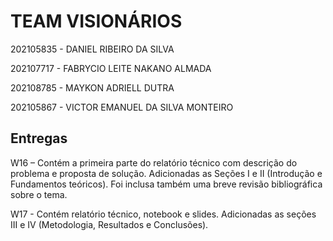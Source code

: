 # TEAM VISIONÁRIOS

202105835 - DANIEL RIBEIRO DA SILVA

202107717 - FABRYCIO LEITE NAKANO ALMADA

202108785 - MAYKON ADRIELL DUTRA

202105867 - VICTOR EMANUEL DA SILVA MONTEIRO






## Entregas

W16 – Contém a primeira parte do relatório técnico com descrição do problema e proposta de solução.
Adicionadas as Seções I e II (Introdução e Fundamentos teóricos). Foi inclusa também uma breve revisão bibliográfica sobre o tema.

W17 - Contém relatório técnico, notebook e slides.
Adicionadas as seções III e IV (Metodologia, Resultados e Conclusões).

